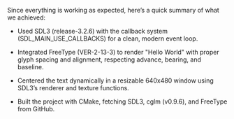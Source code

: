 

Since everything is working as expected, here’s a quick summary of what we achieved:

- Used SDL3 (release-3.2.6) with the callback system (SDL_MAIN_USE_CALLBACKS) for a clean, modern event loop.
    
- Integrated FreeType (VER-2-13-3) to render "Hello World" with proper glyph spacing and alignment, respecting advance, bearing, and baseline.
    
- Centered the text dynamically in a resizable 640x480 window using SDL3’s renderer and texture functions.
    
- Built the project with CMake, fetching SDL3, cglm (v0.9.6), and FreeType from GitHub.